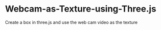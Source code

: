 # Webcam-as-Texture-using-Three.js
Create a box in three.js and use the web cam video as the texture
